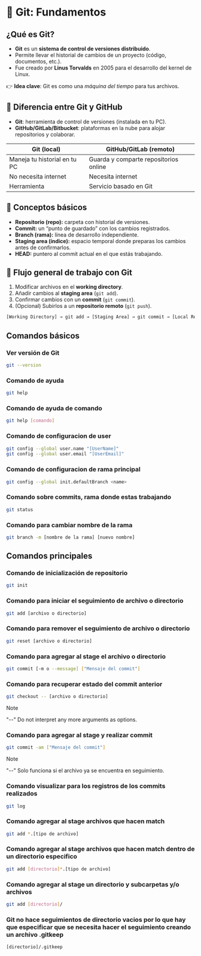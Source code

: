 # 📌 Git: Fundamentos

##  ¿Qué es Git?

- **Git** es un **sistema de control de versiones distribuido**.
- Permite llevar el historial de cambios de un proyecto (código, documentos, etc.).
- Fue creado por **Linus Torvalds** en 2005 para el desarrollo del kernel de Linux.

👉 **Idea clave**: Git es como una _máquina del tiempo_ para tus archivos.


## 🔑 Diferencia entre Git y GitHub

- **Git**: herramienta de control de versiones (instalada en tu PC).
- **GitHub/GitLab/Bitbucket**: plataformas en la nube para alojar repositorios y colaborar.

| Git (local)                  | GitHub/GitLab (remoto)                |
| ---------------------------- | ------------------------------------- |
| Maneja tu historial en tu PC | Guarda y comparte repositorios online |
| No necesita internet         | Necesita internet                     |
| Herramienta                  | Servicio basado en Git                |



## 🧩 Conceptos básicos

- **Repositorio (repo):** carpeta con historial de versiones.
- **Commit:** un “punto de guardado” con los cambios registrados.
- **Branch (rama):** línea de desarrollo independiente.
- **Staging area (índice):** espacio temporal donde preparas los cambios antes de confirmarlos.
- **HEAD:** puntero al commit actual en el que estás trabajando.



## 📂 Flujo general de trabajo con Git

1. Modificar archivos en el **working directory**.
2. Añadir cambios al **staging area** (`git add`).
3. Confirmar cambios con un **commit** (`git commit`).
4. (Opcional) Subirlos a un **repositorio remoto** (`git push`).

```txt
[Working Directory] → git add → [Staging Area] → git commit → [Local Repo] → git push → [Remote Repo]
```



## Comandos básicos

### Ver versión de Git
```bash
git --version
```
### Comando de ayuda
```bash
git help
```
### Comando de ayuda de comando
```bash
git help [comando]
```
### Comando de configuracion de user
```bash
git config --global user.name "[UserName]"
git config --global user.email "[UserEmail]"
```
### Comando de configuracion de rama principal
```bash
git config --global init.defaultBranch <name>
```
### Comando sobre commits, rama donde estas trabajando
```bash
git status
```

### Comando para cambiar nombre de la rama
```bash
git branch -m [nombre de la rama] [nuevo nombre]
```

## Comandos principales

### Comando de inicialización de repositorio
```bash
git init
```

### Comando para iniciar el seguimiento de archivo o directorio
```bash
git add [archivo o directorio]
```

### Comando para remover el seguimiento de archivo o directorio
```bash
git reset [archivo o directorio]
```

### Comando para agregar al stage el archivo o directorio
```bash
git commit [-m o --message] ["Mensaje del commit"]
```

### Comando para recuperar estado del commit anterior
```bash
git checkout -- [archivo o directorio]
```
> [!NOTE]
> "--" Do not interpret any more arguments as options.

### Comando para agregar al stage y realizar commit
```bash
git commit -am ["Mensaje del commit"]
```
> [!NOTE]
> "--" Solo funciona si el archivo ya se encuentra en seguimiento.

### Comando visualizar para los registros de los commits realizados
```bash
git log
```

### Comando agregar al stage archivos que hacen match
```bash
git add *.[tipo de archivo]
```

### Comando agregar al stage archivos que hacen match dentro de un directorio especifico
```bash
git add [directorio]*.[tipo de archivo]
```

### Comando agregar al stage un directorio y subcarpetas y/o archivos
```bash
git add [directorio]/
```

### Git no hace seguimientos de directorio vacios por lo que hay que especificar que se necesita hacer el seguimiento creando un archivo .gitkeep
```bash
[directorio]/.gitkeep
```

